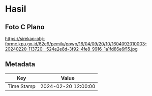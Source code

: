 # Hasil

## Foto C Plano

https://sirekap-obj-formc.kpu.go.id/62e9/pemilu/ppwp/16/04/09/20/10/1604092010003-20240220-113720--524e2e8d-3f92-4fe8-9916-1a1fd66e6f15.jpg


## Metadata

| Key        | Value               |
| ---------- | ------------------- |
| Time Stamp | 2024-02-20 12:00:00 |



